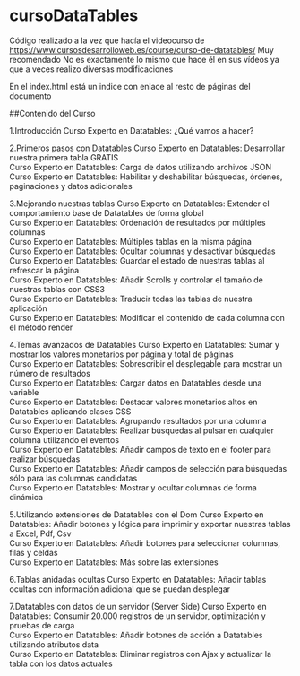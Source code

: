 # cursoDataTables

Código realizado a la vez que hacía el videocurso de https://www.cursosdesarrolloweb.es/course/curso-de-datatables/
Muy recomendado
No es exactamente lo mismo que hace él en sus vídeos ya que a veces realizo diversas modificaciones 

En el index.html está un indice con enlace al resto de páginas del documento

##Contenido del Curso

1.Introducción
	Curso Experto en Datatables: ¿Qué vamos a hacer?
  
2.Primeros pasos con Datatables
	Curso Experto en Datatables: Desarrollar nuestra primera tabla 	GRATIS 	
	Curso Experto en Datatables: Carga de datos utilizando archivos JSON 		
	Curso Experto en Datatables: Habilitar y deshabilitar búsquedas, órdenes, paginaciones y datos adicionales 		

3.Mejorando nuestras tablas
	Curso Experto en Datatables: Extender el comportamiento base de Datatables de forma global 		
	Curso Experto en Datatables: Ordenación de resultados por múltiples columnas 		
	Curso Experto en Datatables: Múltiples tablas en la misma página 		
	Curso Experto en Datatables: Ocultar columnas y desactivar búsquedas 		
	Curso Experto en Datatables: Guardar el estado de nuestras tablas al refrescar la página 		
	Curso Experto en Datatables: Añadir Scrolls y controlar el tamaño de nuestras tablas con CSS3 		
	Curso Experto en Datatables: Traducir todas las tablas de nuestra aplicación 		
	Curso Experto en Datatables: Modificar el contenido de cada columna con el método render 		

4.Temas avanzados de Datatables
	Curso Experto en Datatables: Sumar y mostrar los valores monetarios por página y total de páginas 		
	Curso Experto en Datatables: Sobrescribir el desplegable para mostrar un número de resultados 		
	Curso Experto en Datatables: Cargar datos en Datatables desde una variable 		
	Curso Experto en Datatables: Destacar valores monetarios altos en Datatables aplicando clases CSS 		
	Curso Experto en Datatables: Agrupando resultados por una columna 		
	Curso Experto en Datatables: Realizar búsquedas al pulsar en cualquier columna utilizando el eventos 		
	Curso Experto en Datatables: Añadir campos de texto en el footer para realizar búsquedas 		
	Curso Experto en Datatables: Añadir campos de selección para búsquedas sólo para las columnas candidatas 		
	Curso Experto en Datatables: Mostrar y ocultar columnas de forma dinámica 		

5.Utilizando extensiones de Datatables con el Dom
	Curso Experto en Datatables: Añadir botones y lógica para imprimir y exportar nuestras tablas a Excel, Pdf, Csv 		
	Curso Experto en Datatables: Añadir botones para seleccionar columnas, filas y celdas 		
	Curso Experto en Datatables: Más sobre las extensiones 	
	
6.Tablas anidadas ocultas
	Curso Experto en Datatables: Añadir tablas ocultas con información adicional que se puedan desplegar 		

7.Datatables con datos de un servidor (Server Side)
	Curso Experto en Datatables: Consumir 20.000 registros de un servidor, optimización y pruebas de carga 		
	Curso Experto en Datatables: Añadir botones de acción a Datatables utilizando atributos data 		
	Curso Experto en Datatables: Eliminar registros con Ajax y actualizar la tabla con los datos actuales

